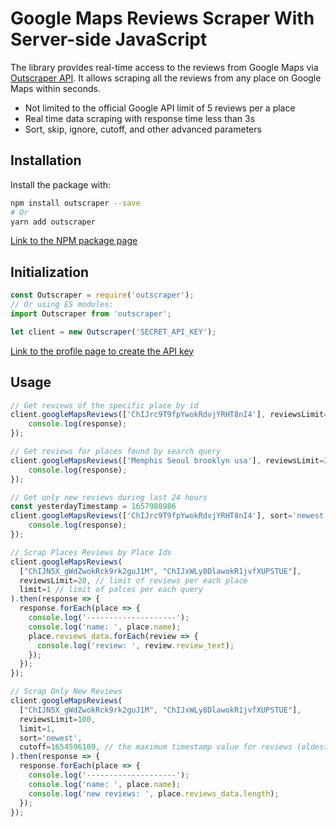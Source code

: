 # Google Maps Reviews Scraper With Server-side JavaScript

The library provides real-time access to the reviews from Google Maps via [Outscraper API](https://app.outscraper.com/api-docs#tag/Google-Reviews).
It allows scraping all the reviews from any place on Google Maps within seconds.

- Not limited to the official Google API limit of 5 reviews per a place
- Real time data scraping with response time less than 3s
- Sort, skip, ignore, cutoff, and other advanced parameters

## Installation

Install the package with:
```bash
npm install outscraper --save
# Or
yarn add outscraper
```

[Link to the NPM package page](https://www.npmjs.com/package/outscraper)

## Initialization
```js
const Outscraper = require('outscraper');
// Or using ES modules:
import Outscraper from 'outscraper';

let client = new Outscraper('SECRET_API_KEY');

```
[Link to the profile page to create the API key](https://app.outscraper.com/profile)

## Usage

```js
// Get reviews of the specific place by id
client.googleMapsReviews(['ChIJrc9T9fpYwokRdvjYRHT8nI4'], reviewsLimit=20, language='en').then(response => {
    console.log(response);
});

// Get reviews for places found by search query
client.googleMapsReviews(['Memphis Seoul brooklyn usa'], reviewsLimit=20, limit=20, language='en').then(response => {
    console.log(response);
});

// Get only new reviews during last 24 hours
const yesterdayTimestamp = 1657980986
client.googleMapsReviews(['ChIJrc9T9fpYwokRdvjYRHT8nI4'], sort='newest', cutoff=yesterdayTimestamp, reviewsLimit=100, language='en').then(response => {
    console.log(response);
});

// Scrap Places Reviews by Place Ids
client.googleMapsReviews(
  ["ChIJN5X_gWdZwokRck9rk2guJ1M", "ChIJxWLy8DlawokR1jvfXUPSTUE"],
  reviewsLimit=20, // limit of reviews per each place
  limit=1 // limit of palces per each query
).then(response => {
  response.forEach(place => {
    console.log('--------------------');
    console.log('name: ', place.name);
    place.reviews_data.forEach(review => {
      console.log('review: ', review.review_text);
    });
  });
});

// Scrap Only New Reviews
client.googleMapsReviews(
  ["ChIJN5X_gWdZwokRck9rk2guJ1M", "ChIJxWLy8DlawokR1jvfXUPSTUE"],
  reviewsLimit=100,
  limit=1,
  sort='newest',
  cutoff=1654596109, // the maximum timestamp value for reviews (oldest review you want to extract). Can be used to scrape only the new reviews since your latest update
).then(response => {
  response.forEach(place => {
    console.log('--------------------');
    console.log('name: ', place.name);
    console.log('new reviews: ', place.reviews_data.length);
  });
});
```
